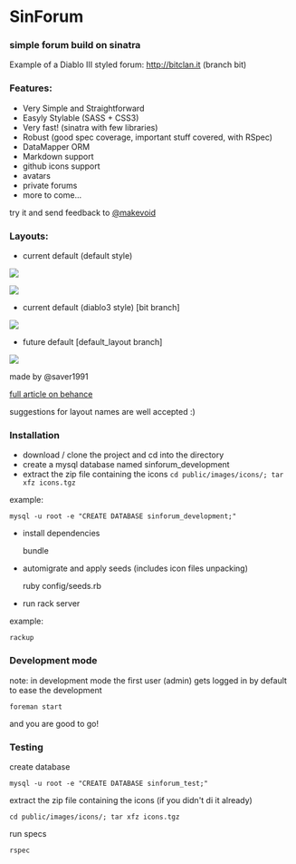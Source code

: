 # SinForum
### simple forum build on sinatra

Example of a Diablo III styled forum: http://bitclan.it (branch bit)

### Features:

- Very Simple and Straightforward
- Easyly Stylable (SASS + CSS3)
- Very fast! (sinatra with few libraries)
- Robust (good spec coverage, important stuff covered, with RSpec)
- DataMapper ORM
- Markdown support
- github icons support
- avatars
- private forums
- more to come...

try it and send feedback to [@makevoid](http://francescocanessa.com)


### Layouts:

- current default (default style)

![](http://uploads.makevoid.com/sinforum_layout_default.png)

![](http://uploads.makevoid.com/sinforum_post_view.png)


- current default (diablo3 style) [bit branch]

![](http://uploads.makevoid.com/bitforum_layout.png)

- future default [default_layout branch]

![](http://behance.vo.llnwd.net/profiles6/876337/projects/5076079/f6c6ff9d0815e62aad366193025be4b6.jpg)

made by @saver1991 

[full article on behance](http://www.behance.net/gallery/Sinforum-Template-Redesign/5076079)

suggestions for layout names are well accepted :)


### Installation

- download / clone the project and cd into the directory
- create a mysql database named sinforum_development
- extract the zip file containing the icons `cd public/images/icons/; tar xfz icons.tgz`

example:

    mysql -u root -e "CREATE DATABASE sinforum_development;"

- install dependencies

    bundle

- automigrate and apply seeds (includes icon files unpacking)

    ruby config/seeds.rb

- run rack server

example:

    rackup


### Development mode

note: in development mode the first user (admin) gets logged in by default to ease the development

    foreman start

and you are good to go!


### Testing

create database

    mysql -u root -e "CREATE DATABASE sinforum_test;"

extract the zip file containing the icons (if you didn't di it already)

    cd public/images/icons/; tar xfz icons.tgz

run specs

    rspec